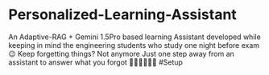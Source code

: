 # Personalized-Learning-Assistant
An Adaptive-RAG + Gemini 1.5Pro based learning Assistant developed while keeping in mind the engineering students who study one night before exam 😉
Keep forgetting things? Not anymore
Just one step away from an assistant to answer what you forgot 🏃‍➡️🏃‍➡️🏃‍➡️
#Setup
